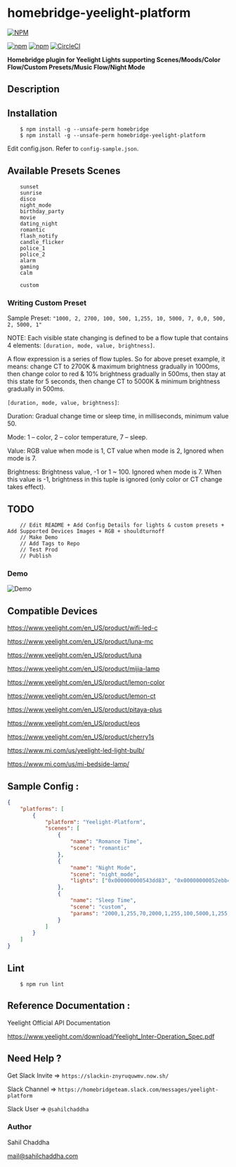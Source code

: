 # homebridge-yeelight-platform

[![NPM](https://nodei.co/npm/homebridge-yeelight-platform.png?downloads=true&downloadRank=true&stars=true)](https://nodei.co/npm/homebridge-yeelight-platform/)

[![npm](https://img.shields.io/npm/dm/homebridge-yeelight-platform.svg)](https://www.npmjs.com/package/homebridge-yeelight-platform)
[![npm](https://img.shields.io/npm/v/homebridge-yeelight-platform.svg)](https://www.npmjs.com/package/homebridge-yeelight-platform)
[![CircleCI](https://circleci.com/gh/sahilchaddha/homebridge-yeelight-platform.svg?style=svg)](https://circleci.com/gh/sahilchaddha/homebridge-yeelight-platform)


**Homebridge plugin for Yeelight Lights supporting Scenes/Moods/Color Flow/Custom Presets/Music Flow/Night Mode**

## Description

## Installation

```shell
    $ npm install -g --unsafe-perm homebridge
    $ npm install -g --unsafe-perm homebridge-yeelight-platform
```

Edit config.json. Refer to `config-sample.json`.

## Available Presets Scenes

```
    sunset
    sunrise
    disco
    night_mode
    birthday_party
    movie
    dating_night
    romantic
    flash_notify
    candle_flicker
    police_1
    police_2
    alarm
    gaming
    calm

    custom
```

### Writing Custom Preset

Sample Preset: `"1000, 2, 2700, 100, 500, 1,255, 10, 5000, 7, 0,0, 500, 2, 5000, 1"`

NOTE: Each visible state changing is defined to be a flow tuple that contains 4
elements: `[duration, mode, value, brightness]`. 

A flow expression is a series of flow tuples.
So for above preset example, it means: change CT to 2700K & maximum brightness
gradually in 1000ms, then change color to red & 10% brightness gradually in 500ms, then
stay at this state for 5 seconds, then change CT to 5000K & minimum brightness gradually in
500ms.

`[duration, mode, value, brightness]`:


Duration: Gradual change time or sleep time, in milliseconds,
minimum value 50.


Mode: 1 – color, 2 – color temperature, 7 – sleep.


Value: RGB value when mode is 1, CT value when mode is 2,
Ignored when mode is 7.


Brightness: Brightness value, -1 or 1 ~ 100. Ignored when mode is 7.
When this value is -1, brightness in this tuple is ignored (only color or CT change takes effect). 

## TODO
```
    // Edit README + Add Config Details for lights & custom presets + Add Supported Devices Images + RGB + shouldturnoff
    // Make Demo
    // Add Tags to Repo
    // Test Prod
    // Publish
```

### Demo

![Demo](https://raw.githubusercontent.com/sahilchaddha/homebridge-yeelight-platform/master/demo.gif)

## Compatible Devices

https://www.yeelight.com/en_US/product/wifi-led-c

https://www.yeelight.com/en_US/product/luna-mc

https://www.yeelight.com/en_US/product/luna

https://www.yeelight.com/en_US/product/mijia-lamp

https://www.yeelight.com/en_US/product/lemon-color

https://www.yeelight.com/en_US/product/lemon-ct

https://www.yeelight.com/en_US/product/pitaya-plus

https://www.yeelight.com/en_US/product/eos

https://www.yeelight.com/en_US/product/cherry1s

https://www.mi.com/us/yeelight-led-light-bulb/

https://www.mi.com/us/mi-bedside-lamp/

## Sample Config : 


```json
{
    "platforms": [
        {
            "platform": "Yeelight-Platform",
            "scenes": [
                {
                    "name": "Romance Time",
                    "scene": "romantic"
                },
                {
                    "name": "Night Mode",
                    "scene": "night_mode",
                    "lights": ["0x000000000543dd83", "0x00000000052ebb4a"] 
                },
                {
                    "name": "Sleep Time",
                    "scene": "custom",
                    "params": "2000,1,255,70,2000,1,255,100,5000,1,255,70,3000,1,13369548,100,3000,1,13369548,10"
                }
            ]
        }
    ]
}
```

## Lint

```shell
    $ npm run lint
```

## Reference Documentation : 

Yeelight Official API Documentation

https://www.yeelight.com/download/Yeelight_Inter-Operation_Spec.pdf

## Need Help ?

Get Slack Invite => `https://slackin-znyruquwmv.now.sh/`

Slack Channel => `https://homebridgeteam.slack.com/messages/yeelight-platform`

Slack User => `@sahilchaddha`

### Author

Sahil Chaddha

mail@sahilchaddha.com